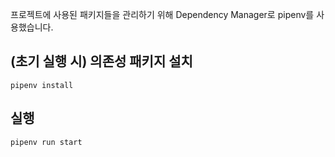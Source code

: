 프로젝트에 사용된 패키지들을 관리하기 위해 Dependency Manager로 pipenv를 사용했습니다.

## (초기 실행 시) 의존성 패키지 설치

`pipenv install`

## 실행

`pipenv run start`

